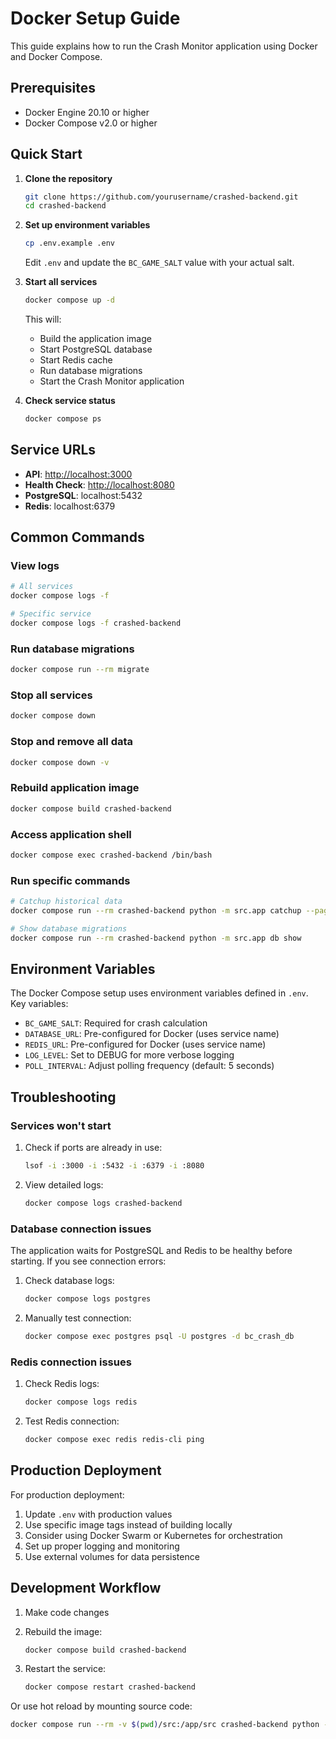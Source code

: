 # Docker Setup Guide

This guide explains how to run the Crash Monitor application using Docker and Docker Compose.

## Prerequisites

- Docker Engine 20.10 or higher
- Docker Compose v2.0 or higher

## Quick Start

1. **Clone the repository**

   ```bash
   git clone https://github.com/yourusername/crashed-backend.git
   cd crashed-backend
   ```

2. **Set up environment variables**

   ```bash
   cp .env.example .env
   ```

   Edit `.env` and update the `BC_GAME_SALT` value with your actual salt.

3. **Start all services**

   ```bash
   docker compose up -d
   ```

   This will:
   - Build the application image
   - Start PostgreSQL database
   - Start Redis cache
   - Run database migrations
   - Start the Crash Monitor application

4. **Check service status**

   ```bash
   docker compose ps
   ```

## Service URLs

- **API**: <http://localhost:3000>
- **Health Check**: <http://localhost:8080>
- **PostgreSQL**: localhost:5432
- **Redis**: localhost:6379

## Common Commands

### View logs

```bash
# All services
docker compose logs -f

# Specific service
docker compose logs -f crashed-backend
```

### Run database migrations

```bash
docker compose run --rm migrate
```

### Stop all services

```bash
docker compose down
```

### Stop and remove all data

```bash
docker compose down -v
```

### Rebuild application image

```bash
docker compose build crashed-backend
```

### Access application shell

```bash
docker compose exec crashed-backend /bin/bash
```

### Run specific commands

```bash
# Catchup historical data
docker compose run --rm crashed-backend python -m src.app catchup --pages 50

# Show database migrations
docker compose run --rm crashed-backend python -m src.app db show
```

## Environment Variables

The Docker Compose setup uses environment variables defined in `.env`. Key variables:

- `BC_GAME_SALT`: Required for crash calculation
- `DATABASE_URL`: Pre-configured for Docker (uses service name)
- `REDIS_URL`: Pre-configured for Docker (uses service name)
- `LOG_LEVEL`: Set to DEBUG for more verbose logging
- `POLL_INTERVAL`: Adjust polling frequency (default: 5 seconds)

## Troubleshooting

### Services won't start

1. Check if ports are already in use:

   ```bash
   lsof -i :3000 -i :5432 -i :6379 -i :8080
   ```

2. View detailed logs:

   ```bash
   docker compose logs crashed-backend
   ```

### Database connection issues

The application waits for PostgreSQL and Redis to be healthy before starting. If you see connection errors:

1. Check database logs:

   ```bash
   docker compose logs postgres
   ```

2. Manually test connection:

   ```bash
   docker compose exec postgres psql -U postgres -d bc_crash_db
   ```

### Redis connection issues

1. Check Redis logs:

   ```bash
   docker compose logs redis
   ```

2. Test Redis connection:

   ```bash
   docker compose exec redis redis-cli ping
   ```

## Production Deployment

For production deployment:

1. Update `.env` with production values
2. Use specific image tags instead of building locally
3. Consider using Docker Swarm or Kubernetes for orchestration
4. Set up proper logging and monitoring
5. Use external volumes for data persistence

## Development Workflow

1. Make code changes
2. Rebuild the image:

   ```bash
   docker compose build crashed-backend
   ```

3. Restart the service:

   ```bash
   docker compose restart crashed-backend
   ```

Or use hot reload by mounting source code:

```bash
docker compose run --rm -v $(pwd)/src:/app/src crashed-backend python -m src.app monitor
```
